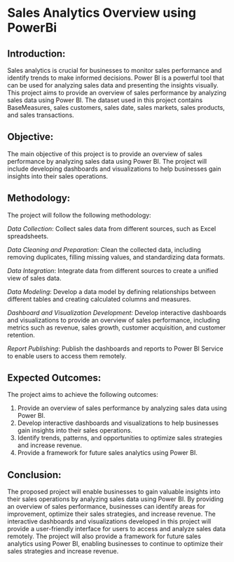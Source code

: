 # Sales Analytics Overview using PowerBi

## Introduction:
Sales analytics is crucial for businesses to monitor sales performance and identify trends to make informed decisions. Power BI is a powerful tool that can be used for analyzing sales data and presenting the insights visually. This project aims to provide an overview of sales performance by analyzing sales data using Power BI. The dataset used in this project contains BaseMeasures, sales customers, sales date, sales markets, sales products, and sales transactions.

## Objective:
The main objective of this project is to provide an overview of sales performance by analyzing sales data using Power BI. The project will include developing dashboards and visualizations to help businesses gain insights into their sales operations.

## Methodology:
The project will follow the following methodology:

*Data Collection*: Collect sales data from different sources, such as Excel spreadsheets.

*Data Cleaning and Preparation*: Clean the collected data, including removing duplicates, filling missing values, and standardizing data formats.

*Data Integration*: Integrate data from different sources to create a unified view of sales data.

*Data Modeling*: Develop a data model by defining relationships between different tables and creating calculated columns and measures.

*Dashboard and Visualization Development:* Develop interactive dashboards and visualizations to provide an overview of sales performance, including metrics such as revenue, sales growth, customer acquisition, and customer retention.

*Report Publishing*: Publish the dashboards and reports to Power BI Service to enable users to access them remotely.

## Expected Outcomes:
The project aims to achieve the following outcomes:

1) Provide an overview of sales performance by analyzing sales data using Power BI.
2) Develop interactive dashboards and visualizations to help businesses gain insights into their sales operations.
3) Identify trends, patterns, and opportunities to optimize sales strategies and increase revenue.
4) Provide a framework for future sales analytics using Power BI.


## Conclusion:
The proposed project will enable businesses to gain valuable insights into their sales operations by analyzing sales data using Power BI. By providing an overview of sales performance, businesses can identify areas for improvement, optimize their sales strategies, and increase revenue. The interactive dashboards and visualizations developed in this project will provide a user-friendly interface for users to access and analyze sales data remotely. The project will also provide a framework for future sales analytics using Power BI, enabling businesses to continue to optimize their sales strategies and increase revenue.
